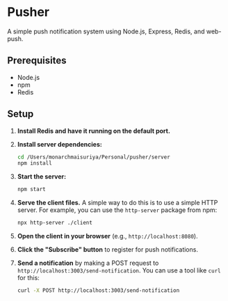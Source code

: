 # Pusher

A simple push notification system using Node.js, Express, Redis, and web-push.

## Prerequisites

- Node.js
- npm
- Redis

## Setup

1.  **Install Redis and have it running on the default port.**

2.  **Install server dependencies:**

    ```bash
    cd /Users/monarchmaisuriya/Personal/pusher/server
    npm install
    ```

3.  **Start the server:**

    ```bash
    npm start
    ```

4.  **Serve the client files.** A simple way to do this is to use a simple HTTP server. For example, you can use the `http-server` package from npm:

    ```bash
    npx http-server ./client
    ```

5.  **Open the client in your browser** (e.g., `http://localhost:8080`).

6.  **Click the "Subscribe" button** to register for push notifications.

7.  **Send a notification** by making a POST request to `http://localhost:3003/send-notification`. You can use a tool like `curl` for this:

    ```bash
    curl -X POST http://localhost:3003/send-notification
    ```
